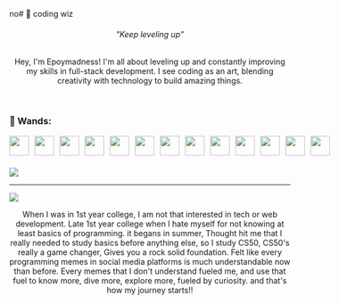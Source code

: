 no# 🧙 coding wiz

 <h6 align="center">"Keep leveling up"</h6>


###

<p align="center">Hey, I'm Epoymadness! I'm all about leveling up and constantly improving my skills in full-stack development. I see coding as an art, blending creativity with technology to build amazing things.</p>
<br clear="both">

###

### 🧙 Wands:
<div style="display: flex; align-items: center; gap: 10px;">
<img width="35px" src="https://cdn.jsdelivr.net/gh/devicons/devicon@latest/icons/c/c-original.svg" />
<img width="35px" src="https://cdn.jsdelivr.net/gh/devicons/devicon@latest/icons/java/java-original.svg" />
<img width="35px" src="https://cdn.jsdelivr.net/gh/devicons/devicon@latest/icons/html5/html5-original.svg" />
<img width="35px" src="https://cdn.jsdelivr.net/gh/devicons/devicon@latest/icons/css3/css3-original.svg" />
<img width="35px" src="https://cdn.jsdelivr.net/gh/devicons/devicon@latest/icons/tailwindcss/tailwindcss-original.svg" />
<img width="35px" src="https://cdn.jsdelivr.net/gh/devicons/devicon@latest/icons/javascript/javascript-plain.svg" />
<img width="35px" src="https://cdn.jsdelivr.net/gh/devicons/devicon@latest/icons/typescript/typescript-original.svg" />
<img width="35px" src="https://cdn.jsdelivr.net/gh/devicons/devicon@latest/icons/react/react-original.svg" />
<img width="35px" src="https://cdn.jsdelivr.net/gh/devicons/devicon@latest/icons/nodejs/nodejs-original.svg" />
<img width="35px" src="https://cdn.jsdelivr.net/gh/devicons/devicon@latest/icons/prisma/prisma-original.svg" />
<img width="35px" src="https://cdn.jsdelivr.net/gh/devicons/devicon@latest/icons/postgresql/postgresql-original.svg" />
<img width="35px" src="https://cdn.jsdelivr.net/gh/devicons/devicon@latest/icons/mysql/mysql-original.svg" />
<img width="35px" src="https://cdn.jsdelivr.net/gh/devicons/devicon@latest/icons/git/git-original.svg" />
</div>

###

![](https://github-readme-stats.vercel.app/api/top-langs/?username=epoymadness&theme=tokyonight&hide_border=true&include_all_commits=false&count_private=false&layout=compact)

---
[![](https://visitcount.itsvg.in/api?id=epoymadness&icon=0&color=0)](https://visitcount.itsvg.in)

<!-- Proudly created with GPRM ( https://gprm.itsvg.in ) -->

<p align="center">When I was in 1st year college, I am not that interested in tech or web development. Late 1st year college when I hate myself for not knowing at least basics of programming. it begans in summer, Thought hit me that I really needed to study basics before anything else, so I study CS50, CS50's really a game changer, Gives you a rock solid foundation. Felt like every programming memes in social media platforms is much understandable now than before. Every memes that I don't understand fueled me, and use that fuel to know more, dive more, explore more, fueled by curiosity. and that's how my journey starts!!</p>

